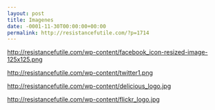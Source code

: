 ```yaml
---
layout: post
title: Imagenes
date: -0001-11-30T00:00:00+00:00
permalink: http://resistancefutile.com/?p=1714
---
```

http://resistancefutile.com/wp-content/facebook_icon-resized-image-125x125.png

http://resistancefutile.com/wp-content/twitter1.png

http://resistancefutile.com/wp-content/delicious_logo.jpg

http://resistancefutile.com/wp-content/flickr_logo.jpg
